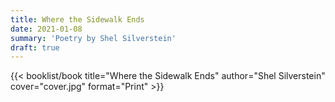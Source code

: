 ```yaml
---
title: Where the Sidewalk Ends
date: 2021-01-08
summary: 'Poetry by Shel Silverstein'
draft: true
---
```


{{< booklist/book
title="Where the Sidewalk Ends"
author="Shel Silverstein"
cover="cover.jpg"
format="Print" >}}

